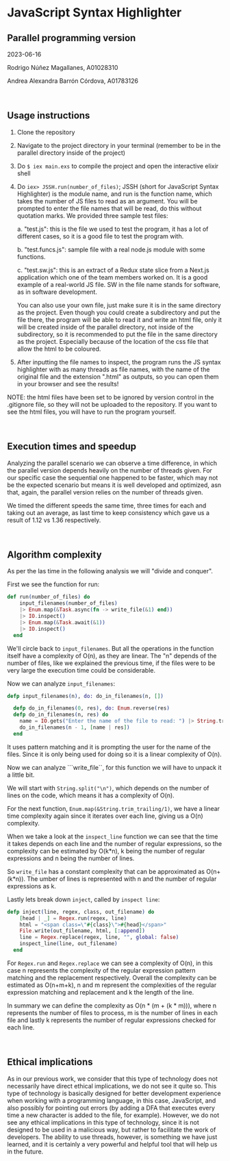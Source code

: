# JavaScript Syntax Highlighter
## Parallel programming version

2023-06-16

Rodrigo Núñez Magallanes, A01028310

Andrea Alexandra Barrón Córdova, A01783126

<br>

## Usage instructions

1. Clone the repository

2. Navigate to the project directory in your terminal (remember to be in the parallel directory inside of the project)

3. Do `$ iex main.exs` to compile the project and open the interactive elixir shell

4. Do `iex> JSSH.run(number_of_files)`; JSSH (short for JavaScript Syntax Highlighter) is the module name, and run is the function name, which takes the number of JS files to read as an argument. You will be prompted to enter the file names that will be read, do this without quotation marks. We provided three sample test files:

   a. "test.js": this is the file we used to test the program, it has a lot of different cases, so it is a good file to test the program with.

   b. "test.funcs.js": sample file with a real node.js module with some functions.

   c. "test.sw.js": this is an extract of a Redux state slice from a Next.js application which one of the team members worked on. It is a good example of a real-world JS file. SW in the file name stands for software, as in software development.

   You can also use your own file, just make sure it is in the same directory as the project. Even though you could create a subdirectory and put the file there, the program will be able to read it and write an html file, only it will be created inside of the parallel directory, not inside of the subdirectory, so it is recommended to put the file in the same directory as the project. Especially because of the location of the css file that allow the html to be coloured.

5. After inputting the file names to inspect, the program runs the JS syntax highlighter with as many threads as file names, with the name of the original file and the extension ".html" as outputs, so you can open them in your browser and see the results!

NOTE: the html files have been set to be ignored by version control in the .gitignore file, so they will not be uploaded to the repository. If you want to see the html files, you will have to run the program yourself.

<br>

## Execution times and speedup

Analyzing the parallel scenario we can observe a time difference, in which the parallel version depends heavily on the number of threads given. 
For our specific case the sequential one happened to be faster, which may not be the expected scenario but means it is well developed and optimized, asn that, again, the parallel version relies on the number of threads given.

We timed the different speeds the same time, three times for each and taking out an average, as last time to keep consistency which gave us a result of 1.12 vs 1.36 respectively.

<br>

## Algorithm complexity

As per the las time in the following analysis we will "divide and conquer".

First we see the function for run: 
```elixir
def run(number_of_files) do
    input_filenames(number_of_files)
    |> Enum.map(&Task.async(fn -> write_file(&1) end))
    |> IO.inspect()
    |> Enum.map(&Task.await(&1))
    |> IO.inspect()
  end
```
We'll circle back to ```input_filenames```. But all the operations in the function itself have a complexity of O(n), as they are linear. The "n" depends of the number of files, like we explained the previous time, if the files were to be very large the execution time could be considerable.

Now we can analyze ```input_filenames```:
```elixir
defp input_filenames(n), do: do_in_filenames(n, [])

  defp do_in_filenames(0, res), do: Enum.reverse(res)
  defp do_in_filenames(n, res) do
    name = IO.gets("Enter the name of the file to read: ") |> String.trim()
    do_in_filenames(n - 1, [name | res])
  end
```
It uses pattern matching and it is prompting the user for the name of the files. Since it is only being used for doing so it is a linear complexity of O(n).

Now we can analyze ```write_file``, for this function we will have to unpack it a little bit.

We will start with ```String.split("\n")```, which depends on the number of lines on the code, which means it has a complexity of O(n). 

For the next function, ```Enum.map(&String.trim_trailing/1)```, we have a linear time complexity again since it iterates over each line, giving us a O(n) complexity.

When we take a look at the ```inspect_line``` function we can see that the time it takes depends on each line and the number of regular expressions, so the complexity can be estimated by O(k*n), k being the number of regular expressions and n being the number of lines.

So ```write_file``` has a constant complexity that can be approximated as O(n+(k*n)). The umber of lines is represented with n and the number of regular expressions as k.

Lastly lets break down ```inject```, called by ```inspect line```:
```elixir
defp inject(line, regex, class, out_filename) do
    [head | _] = Regex.run(regex, line)
    html = "<span class=\"#{class}\">#{head}</span>"
    File.write(out_filename, html, [:append])
    line = Regex.replace(regex, line, "", global: false)
    inspect_line(line, out_filename)
  end
```
For ```Regex.run``` and ```Regex.replace``` we can see a complexity of O(n), in this case n represents the complexity of the regular expression pattern matching and the replacement respectively. Overall the complexity can be estimated as O(n+m+k), n and m represent the complexities of the regular expression matching and replacement and k the length of the line.

In summary we can define the complexity as O(n * (m + (k * m))), where n represents the number of files to process, m is the  number of lines in each file and lastly k represents the number of regular expressions checked for each line.

<br>

## Ethical implications

As in our previous work, we consider that this type of technology does not necessarily have direct ethical implications, we do not see it quite so. This type of technology is basically designed for better development experience when working with a programming language, in this case, JavaScript, and also possibly for pointing out errors (by adding a DFA that executes every time a new character is added to the file, for example). However, we do not see any ethical implications in this type of technology, since it is not designed to be used in a malicious way, but rather to facilitate the work of developers. The ability to use threads, however, is something we have just learned, and it is certainly a very powerful and helpful tool that will help us in the future.
